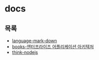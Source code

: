 # docs

## 목록
* [language-mark-down](https://github.com/justsoo/docs/blob/master/language-mark-down.md)
* [books-엔터프라이즈 어플리케이션 아키텍처](https://github.com/justsoo/docs/blob/master/books-patterns-of-enterprise-application-architecture.md)
* [think-nodejs](https://github.com/justsoo/docs/blob/master/just-thinking.md)
